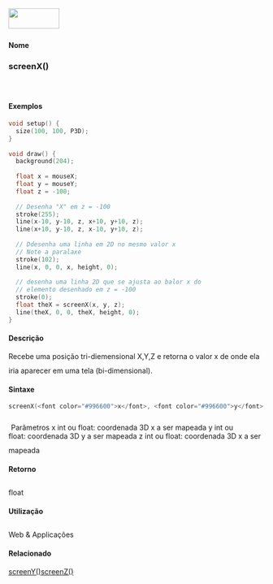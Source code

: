 <img height="40" src="../images/1pix.gif" width="100"/>
<img height="1" src="../images/1pix.gif" width="20"/>
<img height="1" src="../images/1pix.gif" width="555"/>

#### Nome
### screenX()
<img height="25" src="../images/1pix.gif" width="1"/>

#### Exemplos

```pde
void setup() { 
  size(100, 100, P3D); 
} 
 
void draw() { 
  background(204); 
  
  float x = mouseX; 
  float y = mouseY; 
  float z = -100; 
  
  // Desenha "X" em z = -100 
  stroke(255); 
  line(x-10, y-10, z, x+10, y+10, z); 
  line(x+10, y-10, z, x-10, y+10, z); 
  
  // Ddesenha uma linha em 2D no mesmo valor x
  // Note a paralaxe
  stroke(102); 
  line(x, 0, 0, x, height, 0); 
  
  // desenha uma linha 2D que se ajusta ao balor x do
  // elemento desenhado em z = -100 
  stroke(0); 
  float theX = screenX(x, y, z); 
  line(theX, 0, 0, theX, height, 0);    
}  

```

#### Descrição
Recebe uma posição
tri-diemensional X,Y,Z e retorna o valor x de onde ela iria
aparecer em uma tela (bi-dimensional).
<img height="25" src="../images/1pix.gif" width="1"/>

#### Sintaxe
```pde
screenX(<font color="#996600">x</font>, <font color="#996600">y</font>, <font color="#996600">z</font>)

```
<img height="25" src="../images/1pix.gif" width="1"/>
Parâmetros
x
int ou float: coordenada 3D x a ser mapeada
y
int ou float: coordenada 3D y a ser mapeada
z
int ou float: coordenada 3D x a ser mapeada
<img height="25" src="../images/1pix.gif" width="1"/>

#### Retorno

	
float
<img height="25" src="../images/1pix.gif" width="1"/>

#### Utilização

	
Web & Applicações
<img height="25" src="../images/1pix.gif" width="1"/>

#### Relacionado
[screenY()](screenY_)[screenZ()](screenZ_)
